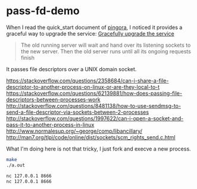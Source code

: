 # pass-fd-demo

When I read the quick_start document of [pingora](https://github.com/cloudflare/pingora),
I noticed it provides a graceful way to upgrade the service: [Gracefully upgrade the service](https://github.com/cloudflare/pingora/blob/main/docs/quick_start.md#gracefully-upgrade-the-service)

> The old running server will wait and hand over its listening sockets to the new server. Then the old server runs until all its ongoing requests finish

It passes file descriptors over a UNIX domain socket.

https://stackoverflow.com/questions/2358684/can-i-share-a-file-descriptor-to-another-process-on-linux-or-are-they-local-to-t
https://stackoverflow.com/questions/62139881/how-does-passing-file-descriptors-between-processes-work
http://stackoverflow.com/questions/8481138/how-to-use-sendmsg-to-send-a-file-descriptor-via-sockets-between-2-processes
http://stackoverflow.com/questions/1997622/can-i-open-a-socket-and-pass-it-to-another-process-in-linux
http://www.normalesup.org/~george/comp/libancillary/
http://man7.org/tlpi/code/online/dist/sockets/scm_rights_send.c.html


What I'm doing here is not that tricky, I just fork and execve a new process.


```sh
make
./a.out
```

```sh
nc 127.0.0.1 8666
nc 127.0.0.1 8666
```
